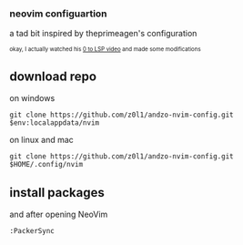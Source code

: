 ### neovim configuartion

a tad bit inspired by theprimeagen's configuration

<sup><sub>okay, I actually watched his [0 to LSP video](https://www.youtube.com/watch?v=w7i4amO_zaE) </sub></sup>
<sup><sub>and made some modifications</sub></sup>


## download repo
on windows
```
git clone https://github.com/z0l1/andzo-nvim-config.git $env:localappdata/nvim
```

on linux and mac
```
git clone https://github.com/z0l1/andzo-nvim-config.git $HOME/.config/nvim
```

## install packages
and after opening NeoVim
```
:PackerSync
```



